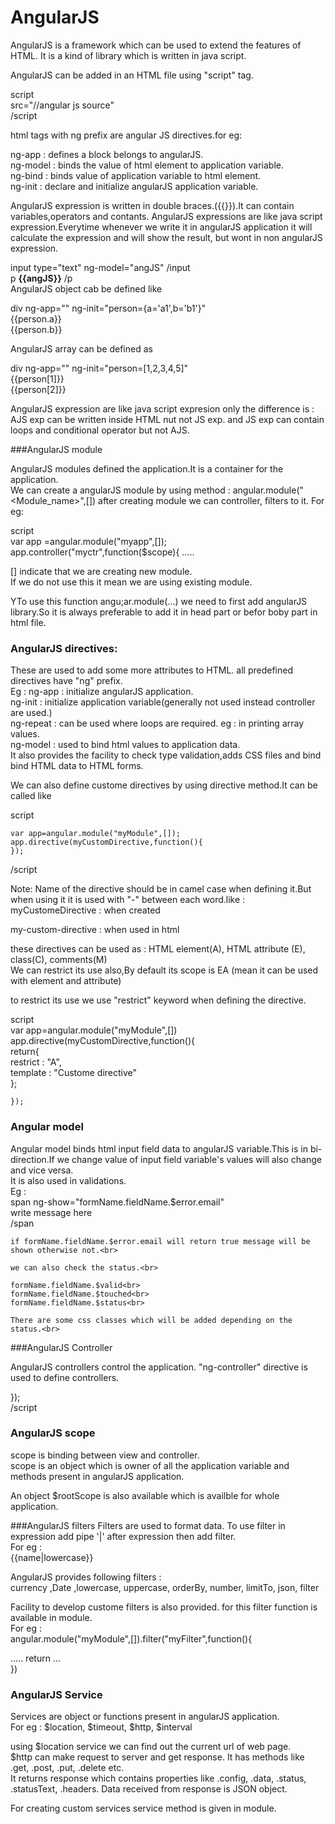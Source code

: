 # AngularJS

AngularJS is a framework which can be used to extend the features of HTML. It is a kind of library which is written in java script.

AngularJS can be added in an HTML file using "script" tag.

script<br>
  src="//angular js source"<br>
/script<br>

html tags with ng prefix are angular JS directives.for eg:<br>

ng-app : defines a block belongs to angularJS.<br>
ng-model : binds the value of html element to application variable.<br>
ng-bind : binds value of application variable to html element.<br>
ng-init :  declare and initialize angularJS application variable.<br>

AngularJS expression is written in double braces.({{}}).It can contain variables,operators and contants. AngularJS expressions are like java script expression.Everytime whenever we write it in angularJS application it will calculate the expression and will show the result, but wont in non angularJS expression.<br>

  input type="text" ng-model="angJS" /input <br>
  p **{{angJS}}** /p
  <br>
  AngularJS object cab be defined like<br>
  
  div ng-app="" ng-init="person={a='a1',b='b1'}"<br>
  {{person.a}}<br>
  {{person.b}}<br>

AngularJS array can be defined as<br>

div ng-app="" ng-init="person=[1,2,3,4,5]"<br>
{{person[1]}}<br>
{{person[2]}}<br>

AngularJS expression are like java script expresion only the difference is : AJS exp can be written inside HTML nut not JS exp.
and JS exp can contain loops and conditional operator but not AJS.

###AngularJS module

AngularJS modules defined the application.It is a container for the application.<br>
We can create a angularJS module by using method : angular.module("<Module_name>",[])
after creating module we can controller, filters to it.
For eg:

script <br>
var app =angular.module("myapp",[]);
app.controller("myctr",function($scope){
.....

[] indicate that we are creating new module.<br>
If we do not use this it mean we are using existing module.<br>

YTo use this function angu;ar.module(...) we need to first add angularJS library.So it is always preferable to add it in head part or befor boby part in html file.<br>

### AngularJS directives:

These are used to add some more attributes to HTML. all predefined directives have "ng" prefix.<br>
Eg : ng-app : initialize angularJS application.<br>
	ng-init : initialize application variable(generally not used instead controller are used.)<br>
	ng-repeat : can be used where loops are required. eg : in printing array values.<br>
	ng-model : used to bind html values to application data.<br>
				It also provides the facility to check type validation,adds CSS files and bind bind HTML data to HTML forms.<br>
				

We can also define custome directives by using directive method.It can be called like<br>

script<br>

	var app=angular.module("myModule",[]);
	app.directive(myCustomDirective,function(){
	});
/script<br>

Note: Name of the directive should be in camel case when defining it.But when using it it is used with "-" between each word.like : <br>
myCustomeDirective : when created<br>

my-custom-directive : when used in html<br>

these directives can be used as :  HTML element(A), HTML attribute (E), class(C),  comments(M)<br>
We can restrict its use also,By default its scope is EA (mean it can be used with element and attribute)<br>

to restrict its use we use "restrict" keyword when defining the directive.<br>

script<br>
	var app=angular.module("myModule",[])<br>
	app.directive(myCustomDirective,function(){<br>
		return{<br>
			restrict : "A",<br>
			template : "Custome directive"<br>
		};
		
	});

	
### Angular model

Angular model binds html input field data to angularJS variable.This is in bi-direction.If we change value of input field variable's values will also change and vice versa.<br>
It is also used in validations.<br>
Eg :<br>
 span ng-show="formName.fieldName.$error.email"<br>
	write message here<br>
	/span<br>
	
	if formName.fieldName.$error.email will return true message will be shown otherwise not.<br>
	
	we can also check the status.<br>
	
	formName.fieldName.$valid<br>
	formName.fieldName.$touched<br>
	formName.fieldName.$status<br>
	
	There are some css classes which will be added depending on the status.<br>
	
###AngularJS Controller

AngularJS controllers control the application. "ng-controller" directive is used to define controllers.
	

});<br>
/script<br>

### AngularJS scope
scope is binding between view and controller.<br>
scope is an object which is owner of all the application variable and methods present in angularJS application.<br>

An object $rootScope is also available which is availble for whole application.<br>

###AngularJS filters
Filters are used to format data. To use filter in expression add pipe '|' after expression then add filter.<br>
For eg : <br>
{{name|lowercase}}<br>

AngularJS provides following filters :<br>
currency ,Date ,lowercase, uppercase, orderBy, number, limitTo, json, filter<br>

Facility to develop custome filters is also provided. for this filter function is available in module.<br>
For eg : <br>
 angular.module("myModule",[]).filter("myFilter",function(){<br>
 
 .....
 return ...<br>
 })<br>
 
 
 ### AngularJS Service
 Services are object or functions present in angularJS application.<br>
 For eg : $location, $timeout, $http, $interval<br>
 
 using $location service we can find out the current url of web page.<br>
 $http can make request to server and get response. It has methods like .get, .post, .put, .delete etc.<br>
It returns response which contains properties like .config, .data, .status, .statusText, .headers. Data received from response is JSON object.<br>
 
 
 For creating custom services  service method is given in module.<br>
 
 



